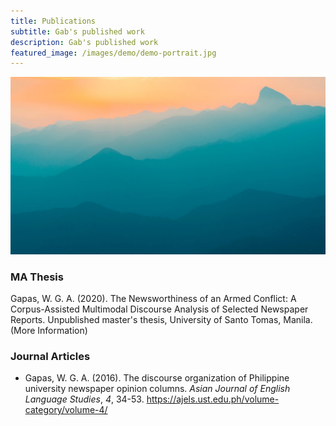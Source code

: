 ```yaml
---
title: Publications
subtitle: Gab's published work
description: Gab's published work
featured_image: /images/demo/demo-portrait.jpg
---
```


![](/images/demo/demo-landscape.jpg)

### MA Thesis
Gapas, W. G. A. (2020). The Newsworthiness of an Armed Conflict: A Corpus-Assisted Multimodal Discourse Analysis of Selected Newspaper Reports. Unpublished master's thesis, University of Santo Tomas, Manila. (More Information)

### Journal Articles
* Gapas, W. G. A. (2016). The discourse organization of Philippine university newspaper opinion columns. *Asian Journal of English Language Studies*, *4*, 34-53. <https://ajels.ust.edu.ph/volume-category/volume-4/>
